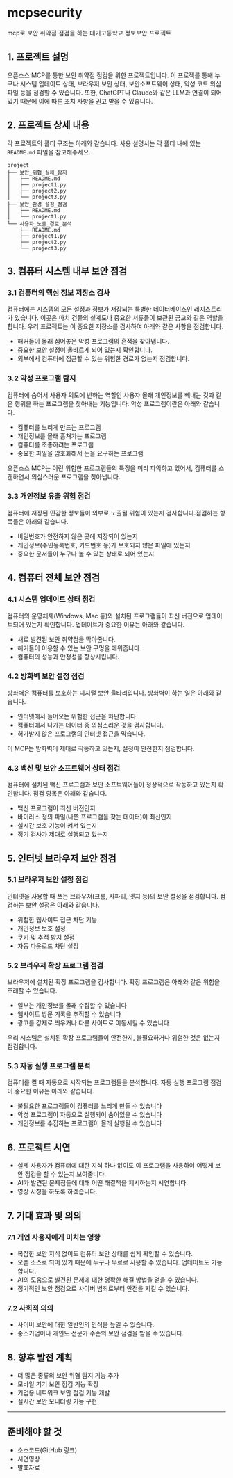 # mcpsecurity
mcp로 보안 취약점 점검을 하는 대기고등학교 정보보안 프로젝트

## 1. 프로젝트 설명

오픈소스 MCP를 통한 보안 취약점 점검을 위한 프로젝트입니다. 이 프로젝를 통해 누구나 시스템 업데이트 상태, 브라우저 보안 상태, 보안소프트웨어 상태, 악성 코드 의심 파일 등을 점검할 수 있습니다. 또한, ChatGPT나 Claude와 같은 LLM과 연결이 되어 있기 때문에 이에 따른 조치 사항을 권고 받을 수 있습니다.

## 2. 프로젝트 상세 내용
각 프로젝트의 폴더 구조는 아래와 같습니다. 사용 설명서는 각 폴더 내에 있는 `README.md` 파일을 참고해주세요.
```
project
├── 보안_위협_실체_탐지
│   ├── README.md
│   ├── project1.py
│   ├── project2.py
│   └── project3.py
├── 보안_환경_설정_점검
│   ├── README.md
│   └── project1.py
└── 사용자_노출_경로_분석
    ├── README.md
    ├── project1.py
    ├── project2.py
    └── project3.py
```

## 3. 컴퓨터 시스템 내부 보안 점검

### 3.1 컴퓨터의 핵심 정보 저장소 검사
컴퓨터에는 시스템의 모든 설정과 정보가 저장되는 특별한 데이터베이스인 레지스트리가 있습니다. 이곳은 마치 건물의 설계도나 중요한 서류들이 보관된 금고와 같은 역할을 합니다. 우리 프로젝트는 이 중요한 저장소를 검사하여 아래와 같은 사항을 점검합니다.

- 해커들이 몰래 심어놓은 악성 프로그램의 흔적을 찾아냅니다.
- 중요한 보안 설정이 올바르게 되어 있는지 확인합니다.
- 외부에서 컴퓨터에 접근할 수 있는 위험한 경로가 없는지 점검합니다.


### 3.2 악성 프로그램 탐지
컴퓨터에 숨어서 사용자 의도에 반하는 역할인 사용자 몰래 개인정보를 빼내는 것과 같은 행위을 하는 프로그램을 찾아내는 기능입니다. 악성 프로그램이란은 아래와 같습니다.
- 컴퓨터를 느리게 만드는 프로그램
- 개인정보를 몰래 훔쳐가는 프로그램  
- 컴퓨터를 조종하려는 프로그램
- 중요한 파일을 암호화해서 돈을 요구하는 프로그램

오픈소스 MCP는 이런 위험한 프로그램들의 특징을 미리 파악하고 있어서, 컴퓨터를 스캔하면서 의심스러운 프로그램을 찾아냅니다.

### 3.3 개인정보 유출 위험 점검
컴퓨터에 저장된 민감한 정보들이 외부로 노출될 위험이 있는지 검사합니다.점검하는 항목들은 아래와 같습니다.
- 비밀번호가 안전하지 않은 곳에 저장되어 있는지
- 개인정보(주민등록번호, 카드번호 등)가 보호되지 않은 파일에 있는지
- 중요한 문서들이 누구나 볼 수 있는 상태로 되어 있는지

## 4. 컴퓨터 전체 보안 점검

### 4.1 시스템 업데이트 상태 점검
컴퓨터의 운영체제(Windows, Mac 등)와 설치된 프로그램들이 최신 버전으로 업데이트되어 있는지 확인합니다. 업데이트가 중요한 이유는 아래와 같습니다.
- 새로 발견된 보안 취약점을 막아줍니다.
- 해커들이 이용할 수 있는 보안 구멍을 메워줍니다.
- 컴퓨터의 성능과 안정성을 향상시킵니다.

### 4.2 방화벽 보안 설정 점검
방화벽은 컴퓨터를 보호하는 디지털 보안 울타리입니다. 방화벽이 하는 일은 아래와 같습니다.
- 인터넷에서 들어오는 위험한 접근을 차단합니다.
- 컴퓨터에서 나가는 데이터 중 의심스러운 것을 검사합니다.
- 허가받지 않은 프로그램의 인터넷 접근을 막습니다.

이 MCP는 방화벽이 제대로 작동하고 있는지, 설정이 안전한지 점검합니다.

### 4.3 백신 및 보안 소프트웨어 상태 점검
컴퓨터에 설치된 백신 프로그램과 보안 소프트웨어들이 정상적으로 작동하고 있는지 확인합니다. 점검 항목은 아래와 같습니다.
- 백신 프로그램이 최신 버전인지
- 바이러스 정의 파일(나쁜 프로그램을 찾는 데이터)이 최신인지
- 실시간 보호 기능이 켜져 있는지
- 정기 검사가 제대로 실행되고 있는지

## 5. 인터넷 브라우저 보안 점검

### 5.1 브라우저 보안 설정 점검
인터넷을 사용할 때 쓰는 브라우저(크롬, 사파리, 엣지 등)의 보안 설정을 점검합니다. 점검하는 보안 설정은 아래와 같습니다.
- 위험한 웹사이트 접근 차단 기능
- 개인정보 보호 설정
- 쿠키 및 추적 방지 설정
- 자동 다운로드 차단 설정

### 5.2 브라우저 확장 프로그램 점검
브라우저에 설치된 확장 프로그램을 검사합니다. 확장 프로그램은 아래와 같은 위험을 초래할 수 있습니다.
- 일부는 개인정보를 몰래 수집할 수 있습니다
- 웹사이트 방문 기록을 추적할 수 있습니다
- 광고를 강제로 띄우거나 다른 사이트로 이동시킬 수 있습니다

우리 시스템은 설치된 확장 프로그램들이 안전한지, 불필요하거나 위험한 것은 없는지 점검합니다.

### 5.3 자동 실행 프로그램 분석
컴퓨터를 켤 때 자동으로 시작되는 프로그램들을 분석합니다. 자동 실행 프로그램 점검이 중요한 이유는 아래와 같습니다.
- 불필요한 프로그램들이 컴퓨터를 느리게 만들 수 있습니다
- 악성 프로그램이 자동으로 실행되어 숨어있을 수 있습니다
- 개인정보를 수집하는 프로그램이 몰래 실행될 수 있습니다

## 6. 프로젝트 시연
- 실제 사용자가 컴퓨터에 대한 지식 하나 없이도 이 프로그램을 사용하여 어떻게 보안 점검을 할 수 있는지 보여줍니다.
- AI가 발견된 문제점들에 대해 어떤 해결책을 제시하는지 시연합니다.
- 영상 시청을 하도록 하겠습니다.

## 7. 기대 효과 및 의의

### 7.1 개인 사용자에게 미치는 영향
- 복잡한 보안 지식 없이도 컴퓨터 보안 상태를 쉽게 확인할 수 있습니다.
- 오픈 소스로 되어 있기 때문에 누구나 무료로 사용할 수 있습니다. 업데이트도 가능합니다.
- AI의 도움으로 발견된 문제에 대한 명확한 해결 방법을 얻을 수 있습니다.
- 정기적인 보안 점검으로 사이버 범죄로부터 안전을 지킬 수 있습니다.

### 7.2 사회적 의의
- 사이버 보안에 대한 일반인의 인식을 높일 수 있습니다.
- 중소기업이나 개인도 전문가 수준의 보안 점검을 받을 수 있습니다.

## 8. 향후 발전 계획
- 더 많은 종류의 보안 위협 탐지 기능 추가
- 모바일 기기 보안 점검 기능 확장
- 기업용 네트워크 보안 점검 기능 개발
- 실시간 보안 모니터링 기능 구현

---

## 준비해야 할 것

- 소스코드(GitHub 링크)
- 시연영상
- 발표자료